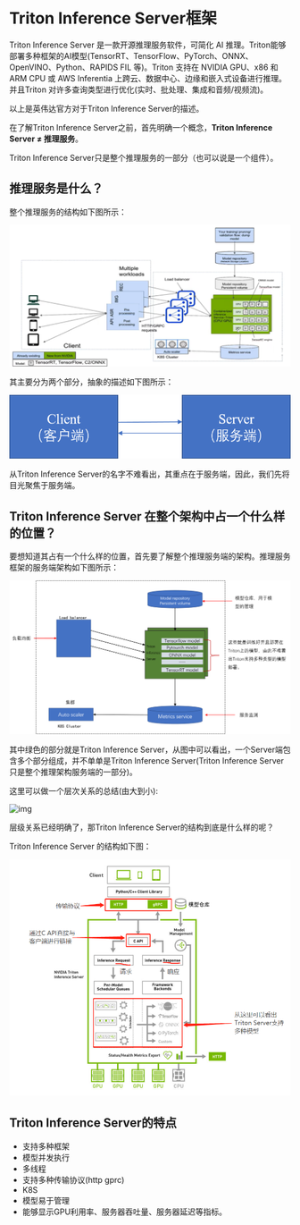 # Triton Inference Server框架

Triton Inference Server 是一款开源推理服务软件，可简化 AI 推理。Triton能够部署多种框架的AI模型(TensorRT、TensorFlow、PyTorch、ONNX、OpenVINO、Python、RAPIDS FIL 等)。Triton 支持在 NVIDIA GPU、x86 和 ARM CPU 或 AWS Inferentia 上跨云、数据中心、边缘和嵌入式设备进行推理。并且Triton 对许多查询类型进行优化(实时、批处理、集成和音频/视频流)。

以上是英伟达官方对于Triton Inference Server的描述。

在了解Triton Inference Server之前，首先明确一个概念，**Triton Inference Server ≠  推理服务**。

Triton Inference Server只是整个推理服务的一部分（也可以说是一个组件）。

## 推理服务是什么？

整个推理服务的结构如下图所示：

![img](../s/图片5.png)

其主要分为两个部分，抽象的描述如下图所示：

![img](../s/图片1.png)

从Triton Inference Server的名字不难看出，其重点在于服务端，因此，我们先将目光聚焦于服务端。

## Triton Inference Server 在整个架构中占一个什么样的位置？

要想知道其占有一个什么样的位置，首先要了解整个推理服务端的架构。推理服务框架的服务端架构如下图所示：

![img](../s/图片2.png)

其中绿色的部分就是Triton Inference Server，从图中可以看出，一个Server端包含多个部分组成，并不单单是Triton Inference Server(Triton Inference Server 只是整个推理架构服务端的一部分)。

这里可以做一个层次关系的总结(由大到小):

![img](./s/图片3.png)





层级关系已经明确了，那Triton Inference Server的结构到底是什么样的呢？

Triton Inference Server 的结构如下图：

![](../s/图片4.png)



## Triton Inference Server的特点

- 支持多种框架
- 模型并发执行
- 多线程
- 支持多种传输协议(http gprc)
- K8S
- 模型易于管理
- 能够显示GPU利用率、服务器吞吐量、服务器延迟等指标。
